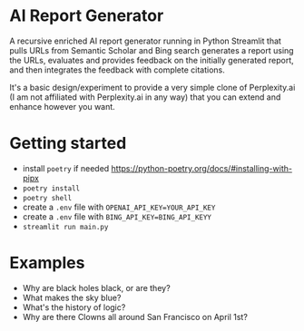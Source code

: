 # AI Report Generator
A recursive enriched AI report generator running in Python Streamlit that pulls URLs from Semantic Scholar and Bing search generates a report using the URLs, evaluates and provides feedback on the initially generated report, and then integrates the feedback with complete citations.

It's a basic design/experiment to provide a very simple clone of Perplexity.ai (I am not affiliated with Perplexity.ai in any way) that you can extend and enhance however you want.

# Getting started 

- install `poetry` if needed https://python-poetry.org/docs/#installing-with-pipx
- `poetry install`
- `poetry shell`
- create a `.env` file with `OPENAI_API_KEY=YOUR_API_KEY`
- create a `.env` file with `BING_API_KEY=BING_API_KEYY`
- `streamlit run main.py`

# Examples

- Why are black holes black, or are they?
- What makes the sky blue?
- What's the history of logic? 
- Why are there Clowns all around San Francisco on April 1st?

